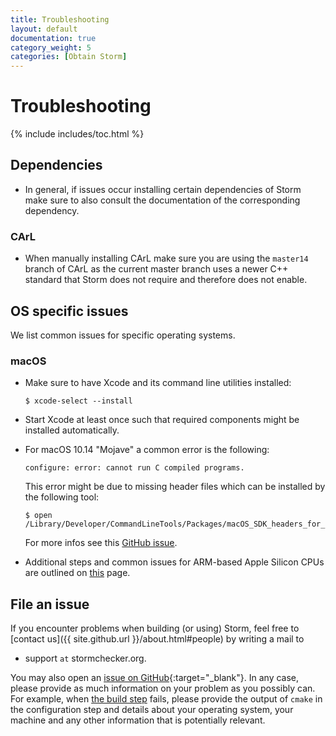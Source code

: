 ```yaml
---
title: Troubleshooting
layout: default
documentation: true
category_weight: 5
categories: [Obtain Storm]
---
```


<h1>Troubleshooting</h1>

{% include includes/toc.html %}

## Dependencies
- In general, if issues occur installing certain dependencies of Storm make sure to also consult the documentation of the corresponding dependency.

### CArL
- When manually installing CArL make sure you are using the `master14` branch of CArL as the current master branch uses a newer C++ standard that Storm does not require and therefore does not enable.

## OS specific issues
We list common issues for specific operating systems.

### <i class="fa fa-apple" aria-hidden="true"></i> macOS

- Make sure to have Xcode and its command line utilities installed:
  ``` console
  $ xcode-select --install
  ```

- Start Xcode at least once such that required components might be installed automatically.

- For macOS 10.14 "Mojave" a common error is the following:
  ``` console
  configure: error: cannot run C compiled programs.
  ```
  This error might be due to missing header files which can be installed by the following tool:
  ``` console
  $ open /Library/Developer/CommandLineTools/Packages/macOS_SDK_headers_for_macOS_10.14.pkg
  ```
  For more infos see this [GitHub issue](https://github.com/neovim/neovim/issues/9050#issuecomment-424417456).
  
- Additional steps and common issues for ARM-based Apple Silicon CPUs are outlined on [this](apple-silicon.html) page.

## File an issue

If you encounter problems when building (or using) Storm, feel free to [contact us]({{ site.github.url }}/about.html#people) by writing a mail to
- <i class="fa fa-envelope" aria-hidden="true"></i> support ```at``` stormchecker.org.

You may also open an [issue on GitHub](https://github.com/moves-rwth/storm/issues){:target="_blank"}. In any case, please provide as much information on your problem as you possibly can. For example, when [the build step](build.html#build-step) fails, please provide the output of `cmake` in the configuration step and details about your operating system, your machine and any other information that is potentially relevant.
